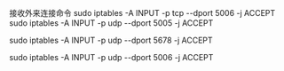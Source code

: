 接收外来连接命令
sudo iptables -A INPUT -p tcp --dport 5006 -j ACCEPT
sudo iptables -A INPUT -p udp --dport 5005 -j ACCEPT

sudo iptables -A INPUT -p udp --dport 5678 -j ACCEPT

sudo iptables -A INPUT -p udp --dport 5006 -j ACCEPT